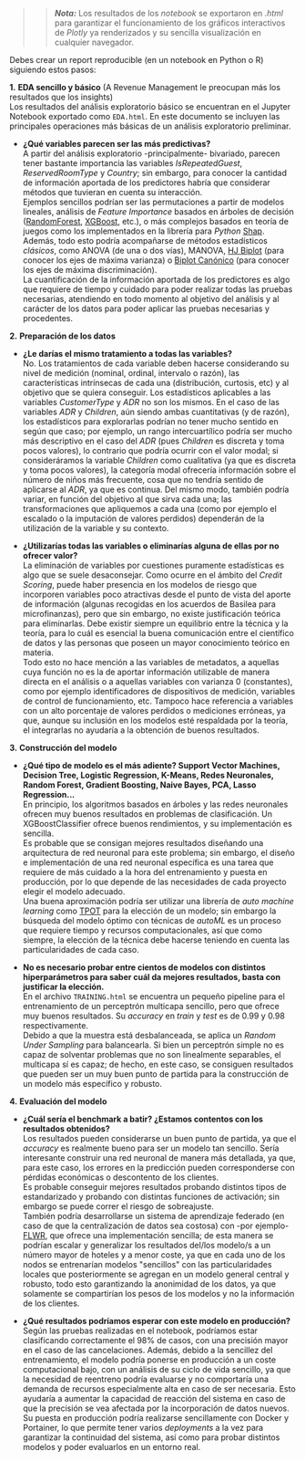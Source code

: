 >> **_Nota:_** Los resultados de los _notebook_ se exportaron en _.html_ para garantizar el funcionamiento de los gráficos interactivos de _Plotly_ ya renderizados y su sencilla visualización en cualquier navegador.

Debes crear un report reproducible (en un notebook en Python o R) siguiendo estos pasos:  

**1.**  **EDA sencillo y básico** (A Revenue Management le preocupan más los resultados que los insights)  
Los resultados del análisis exploratorio básico se encuentran en el Jupyter Notebook exportado como `EDA.html`. En este documento se incluyen las principales operaciones más básicas de un análisis exploratorio preliminar.     

- **¿Qué variables parecen ser las más predictivas?**  
A partir del análisis exploratorio -principalmente- bivariado, parecen tener bastante importancia las variables _IsRepeatedGuest_, _ReservedRoomType_ y _Country_; sin embargo, para conocer la cantidad de información aportada de los predictores habría que considerar métodos que tuvieran en cuenta su interacción.  
Ejemplos sencillos podrían ser las permutaciones a partir de modelos lineales, análisis de _Feature Importance_ basados en árboles de decisión ([RandomForest](https://scikit-learn.org/stable/auto_examples/ensemble/plot_forest_importances.html), [XGBoost](https://mljar.com/blog/feature-importance-xgboost/), etc.), o más complejos basados en teoría de juegos como los implementados en la librería para _Python_ [Shap](https://shap.readthedocs.io/en/latest/).  
Además, todo esto podría acompañarse de métodos estadísticos _clásicos_, como ANOVA (de una o dos vías), MANOVA, [HJ Biplot](https://diarium.usal.es/pgalindo/files/2012/07/0article-HJ-1986.pdf) (para conocer los ejes de máxima varianza) o [Biplot Canónico](http://ve.scielo.org/scielo.php?script=sci_arttext&pid=S0378-18442004000100009&lng=es&nrm=iso&tlng=es) (para conocer los ejes de máxima discriminación).  
La cuantificación de la información aportada de los predictores es algo que requiere de tiempo y cuidado para poder realizar todas las pruebas necesarias, atendiendo en todo momento al objetivo del análisis y al carácter de los datos para poder aplicar las pruebas necesarias y procedentes.


**2.** **Preparación de los datos**

- **¿Le darías el mismo tratamiento a todas las variables?**  
No. Los tratamientos de cada variable deben hacerse considerando su nivel de medición (nominal, ordinal, intervalo o razón), las características intrínsecas de cada una (distribución, curtosis, etc) y al objetivo que se quiera conseguir.
Los estadísticos aplicables a las variables _CustomerType_ y _ADR_ no son los mismos. En el caso de las variables _ADR_ y _Children_, aún siendo ambas cuantitativas (y de razón), los estadísticos para explorarlas podrían no tener mucho sentido en según que caso; por ejemplo, un rango intercuartílico podría ser mucho más descriptivo en el caso del _ADR_ (pues _Children_ es discreta y toma pocos valores), lo contrario que podría ocurrir con el valor modal; si consideráramos la variable _Children_ como cualitativa (ya que es discreta y toma pocos valores), la categoría modal ofrecería información sobre el número de niños más frecuente, cosa que no tendría sentido de aplicarse al _ADR_, ya que es continua.
Del mismo modo, también podría variar, en función del objetivo al que sirva cada una; las transformaciones que apliquemos a cada una (como por ejemplo el escalado o la imputación de valores perdidos) dependerán de la utilización de la variable y su contexto.


- **¿Utilizarías todas las variables o eliminarías alguna de ellas por no ofrecer valor?**  
La eliminación de variables por cuestiones puramente estadísticas es algo que se suele desaconsejar. Como ocurre en el ámbito del _Credit Scoring_, puede haber presencia en los modelos de riesgo que incorporen variables poco atractivas desde el punto de vista del aporte de información (algunas recogidas en los acuerdos de Basilea para microfinanzas), pero que sin embargo, no existe justificación teórica para eliminarlas. Debe existir siempre un equilibrio entre la técnica y la teoría, para lo cuál es esencial la buena comunicación entre el científico de datos y las personas que poseen un mayor conocimiento teórico en materia.  
Todo esto no hace mención a las variables de metadatos, a aquellas cuya función no es la de aportar información utilizable de manera directa en el análisis o a aquellas variables con varianza 0 (constantes), como por ejemplo identificadores de dispositivos de medición, variables de control de funcionamiento, etc. Tampoco hace referencia a variables con un alto porcentaje de valores perdidos o mediciones erróneas, ya que, aunque su inclusión en los modelos esté respaldada por la teoría, el integrarlas no ayudaría a la obtención de buenos resultados.

**3.** **Construcción del modelo**

  - **¿Qué tipo de modelo es el más adiente? Support Vector Machines, Decision Tree, Logistic Regression, K-Means, Redes Neuronales, Random Forest, Gradient Boosting, Naive Bayes, PCA, Lasso Regression...**  
 En principio, los algoritmos basados en árboles y las redes neuronales ofrecen muy buenos resultados en problemas de clasificación. Un XGBoostClassifier ofrece buenos rendimientos, y su implementación es sencilla.  
 Es probable que se consigan mejores resultados diseñando una arquitectura de red neuronal para este problema; sin embargo, el diseño e implementación de una red neuronal específica es una tarea que requiere de más cuidado a la hora del entrenamiento y puesta en producción, por lo que depende de las necesidades de cada proyecto elegir el modelo adecuado.  
 Una buena aproximación podría ser utilizar una librería de _auto machine learning_ como [TPOT](http://epistasislab.github.io/tpot/) para la elección de un modelo; sin embargo la búsqueda del modelo óptimo con técnicas de _autoML_ es un proceso que requiere tiempo y recursos computacionales, así que como siempre, la elección de la técnica debe hacerse teniendo en cuenta las particularidades de cada caso.
 
  - **No es necesario probar entre cientos de modelos con distintos hiperparámetros para saber cuál da mejores resultados, basta con justificar la elección.**   
  En el archivo `TRAINING.html` se encuentra un pequeño pipeline para el entrenamiento de un perceptrón multicapa sencillo, pero que ofrece muy buenos resultados. Su _accuracy_ en _train_ y _test_ es de 0.99 y 0.98 respectivamente.  
  Debido a que la muestra está desbalanceada, se aplica un _Random Under Sampling_ para balancearla.
Si bien un perceptrón simple no es capaz de solventar problemas que no son linealmente separables, el multicapa sí es capaz; de hecho, en este caso, se consiguen resultados que pueden ser un muy buen punto de partida para la construcción de un modelo más específico y robusto.  

**4.** **Evaluación del modelo**
 
 - **¿Cuál sería el benchmark a batir? ¿Estamos contentos con los resultados obtenidos?**  
 Los resultados pueden considerarse un buen punto de partida, ya que el _accuracy_ es realmente bueno para ser un modelo tan sencillo. Sería interesante construir una red neuronal de manera más detallada, ya que, para este caso, los errores en la predicción pueden corresponderse con pérdidas económicas o descontento de los clientes.  
Es probable conseguir mejores resultados probando distintos tipos de estandarizado y probando con distintas funciones de activación; sin embargo se puede correr el riesgo de sobreajuste.  
También podría desarrollarse un sistema de aprendizaje federado (en caso de que la centralización de datos sea costosa) con -por ejemplo- [FLWR](https://pypi.org/project/flwr/), que ofrece una implementación sencilla; de esta manera se podrían escalar y generalizar los resultados del/los modelo/s a un número mayor de hoteles y a menor coste, ya que en cada uno de los nodos se entrenarían modelos "sencillos" con las particularidades locales que posteriormente se agregan en un modelo general central y robusto, todo esto garantizando la anonimidad de los datos, ya que solamente se compartirían los pesos de los modelos y no la información de los clientes.

 - **¿Qué resultados podríamos esperar con este modelo en producción?**  
 Según las pruebas realizadas en el notebook, podríamos estar clasificando correctamente el 98% de casos, con una precisión mayor en el caso de las cancelaciones. Además, debido a la sencillez del entrenamiento, el modelo podría ponerse en producción a un coste computacional bajo, con un análisis de su ciclo de vida sencillo, ya que la necesidad de reentreno podría evaluarse y no comportaría una demanda de recursos especialmente alta en caso de ser necesaria. Esto ayudaría a aumentar la capacidad de reacción del sistema en caso de que la precisión se vea afectada por la incorporación de datos nuevos.  
 Su puesta en producción podría realizarse sencillamente con Docker y Portainer, lo que permite tener varios _deployments_ a la vez para garantizar la continuidad del sistema, así como para probar distintos modelos y poder evaluarlos en un entorno real.